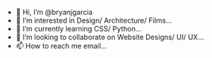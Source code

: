 - 👋 Hi, I’m @bryanjgarcia
- 👀 I’m interested in Design/ Architecture/ Films...
- 🌱 I’m currently learning CSS/ Python...
- 💞️ I’m looking to collaborate on Website Designs/ UI/ UX...
- 📫 How to reach me email...

<!---
bryanjgarcia/bryanjgarcia is a ✨ special ✨ repository because its `README.md` (this file) appears on your GitHub profile.
You can click the Preview link to take a look at your changes.
--->
